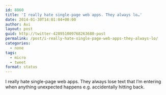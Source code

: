 ```yaml
---
id: 8860
title: 'I really hate single-page web apps. They always lo…'
date: 2014-01-30T14:01:04+00:00
author: Avi
layout: post
guid: http://twitter-428951009768263680-post
permalink: /post/i-really-hate-single-page-web-apps-they-always-lo/
categories:
  - none
tags:
  - micro
  - tweet
format: status
---
```

I really hate single-page web apps. They always lose text that I’m entering when anything unexpected happens e.g. accidentally hitting back.